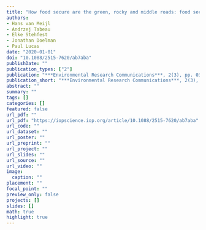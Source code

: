 ```yaml
---
title: "How food secure are the green, rocky and middle roads: food security effects in different world development paths"
authors: 
- Hans van Meijl
- Andrzej Tabeau
- Elke Stehfest
- Jonathan Doelman
- Paul Lucas
date: "2020-01-01"
doi: "10.1088/2515-7620/ab7aba"
publishDate: ""
publication_types: ["2"]
publication: "***Environmental Research Communications***, 2(3), pp. 031002"
publication_short: "***Environmental Research Communications***, 2(3), pp. 031002"
abstract: ""
summary: ""
tags: []
categories: []
featured: false
url_pdf: ""
url_pdf: "https://iopscience.iop.org/article/10.1088/2515-7620/ab7aba"
url_code: ""
url_dataset: ""
url_poster: ""
url_preprint: ""
url_project: ""
url_slides: ""
url_source: ""
url_video: ""
image: 
  caption: ""
placement: ""
focal_point: ""
preview_only: false
projects: []
slides: []
math: true
highlight: true
---
```

